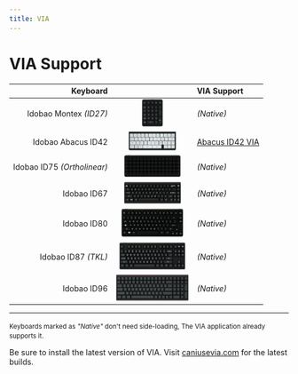 ```yaml
---
title: VIA
---
```


# VIA Support

| Keyboard |     | VIA Support |
|---------:|:---:|:------------|
| Idobao Montex *(ID27)* | <img src="../assets/img/idobao-id27.png" height="50" width="auto"> | *(Native)* [<i class="fas fa-info-circle"></i>](id27.html) |
| Idobao Abacus ID42 | <img src="../assets/img/idobao-id42.png" height="34" width="auto"> | [Abacus ID42 VIA](id42.html) |
| Idobao ID75 *(Ortholinear)* | <img src="../assets/img/idobao-id75.png" height="40" width="auto"> | *(Native)* [<i class="fas fa-info-circle"></i>](id75.html) |
| Idobao ID67 | <img src="../assets/img/idobao-id67.png" height="40" width="auto"> | *(Native)* [<i class="fas fa-comment-dots" title="more..."></i>](id67.html) |
| Idobao ID80 | <img src="../assets/img/idobao-id80.png" height="52" width="auto"> | *(Native)* [<i class="fas fa-info-circle"></i>](id80.html) |
| Idobao ID87 *(TKL)* | <img src="../assets/img/idobao-id87.png" height="50" width="auto"> | *(Native)* [<i class="fas fa-comment-dots" title="more..."></i>](id87.html) |
| Idobao ID96 | <img src="../assets/img/idobao-id96.png" height="48" width="auto"> | *(Native)* [<i class="fas fa-info-circle"></i>](id96.html) |

-----

<small><i class="fas fa-info-circle text-info"></i> Keyboards marked as *"Native"* don't need side-loading, The VIA application already supports it.</small>

Be sure to install the latest version of VIA.  Visit [caniusevia.com](https://www.caniusevia.com/) for the latest builds.
